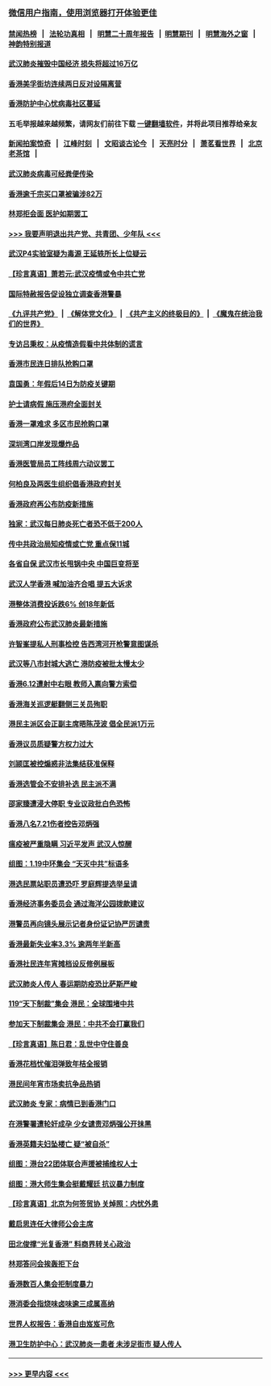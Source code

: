 ### [微信用户指南，使用浏览器打开体验更佳](https://github.com/gfw-breaker/banned-news1/blob/master/indexes/wechat-guide.md?t=0)
#### [禁闻热榜](热点新闻.md?t=0)  &nbsp;&nbsp;|&nbsp;&nbsp; [法轮功真相](https://github.com/gfw-breaker/truth/blob/master/README.md?t=0) &nbsp;&nbsp;|&nbsp;&nbsp; [明慧二十周年报告](https://github.com/gfw-breaker/mh-reports/blob/master/README.md?t=0) &nbsp;&nbsp;|&nbsp;&nbsp;[明慧期刊](https://github.com/gfw-breaker/mh-qikan) &nbsp;&nbsp;|&nbsp;&nbsp; [明慧海外之窗](https://github.com/gfw-breaker/mh-news/blob/master/README.md?t=0) &nbsp;&nbsp;|&nbsp;&nbsp; [神韵特别报道](https://github.com/gfw-breaker/mh-news/blob/master/shenyun.md?t=0)
#### [武汉肺炎摧毁中国经济 损失将超过16万亿](../pages/nsc415/n11839723.md?t=02031955) 
#### [香港美孚街坊连续两日反对设隔离营](../pages/nsc415/n11839962.md?t=02031955) 
#### [香港防护中心忧病毒社区蔓延](../pages/nsc415/n11839933.md?t=02031955) 
#### 五毛举报越来越频繁，请网友们前往下载 [一键翻墙软件](https://github.com/gfw-breaker/ssr-accounts)，并将此项目推荐给亲友
#### [新闻拍案惊奇](https://github.com/gfw-breaker/banned-news1/blob/master/pages/link4.md) &nbsp;&nbsp;|&nbsp;&nbsp; [江峰时刻](https://github.com/gfw-breaker/banned-news1/blob/master/pages/link4.md) &nbsp;&nbsp;|&nbsp;&nbsp; [文昭谈古论今](https://github.com/gfw-breaker/banned-news1/blob/master/pages/link4.md) &nbsp;&nbsp;|&nbsp;&nbsp; [天亮时分](https://github.com/gfw-breaker/banned-news1/blob/master/pages/link4.md) &nbsp;&nbsp;|&nbsp;&nbsp; [萧茗看世界](https://github.com/gfw-breaker/banned-news1/blob/master/pages/link4.md) &nbsp;&nbsp;|&nbsp;&nbsp; [北京老茶馆](https://github.com/gfw-breaker/banned-news1/blob/master/pages/link4.md) &nbsp;&nbsp;|&nbsp;&nbsp; 
#### [武汉肺炎病毒可经粪便传染](../pages/nsc415/n11839939.md?t=02031955) 
#### [香港逾千宗买口罩被骗涉82万](../pages/nsc415/n11839914.md?t=02031955) 
#### [林郑拒会面 医护如期罢工](../pages/nsc415/n11839892.md?t=02031955) 
#### [>>> 我要声明退出共产党、共青团、少年队 <<<](https://github.com/begood0513/goodnews/blob/master/quit/letter.md) 
#### [武汉P4实验室疑为毒源 王延轶所长上位疑云](../pages/nsc415/n11835543.md?t=02031955) 
#### [【珍言真语】萧若元:武汉疫情或令中共亡党](../pages/nsc415/n11829394.md?t=02031955) 
#### [国际特赦报告促设独立调查香港警暴](../pages/nsc415/n11833845.md?t=02031955) 
#### [《九评共产党》](https://github.com/begood0513/9ping.md/blob/master/README.md) &nbsp;|&nbsp; [《解体党文化》](../../../../jtdwh.md/blob/master/README.md)  &nbsp;|&nbsp; [《共产主义的终极目的》](../../../../gczydzjmd.md/blob/master/README.md) &nbsp;|&nbsp; [《魔鬼在统治我们的世界》](../../../../mgztzwmdsj.md/blob/master/README.md) 
#### [专访吕秉权：从疫情造假看中共体制的谎言](../pages/nsc415/n11833813.md?t=02031955) 
#### [香港市民连日排队抢购口罩](../pages/nsc415/n11833794.md?t=02031955) 
#### [袁国勇：年假后14日为防疫关键期](../pages/nsc415/n11831088.md?t=02031955) 
#### [护士请病假 施压港府全面封关](../pages/nsc415/n11831030.md?t=02031955) 
#### [香港一罩难求 多区市民抢购口罩](../pages/nsc415/n11831002.md?t=02031955) 
#### [深圳湾口岸发现爆炸品](../pages/nsc415/n11828802.md?t=02031955) 
#### [香港医管局员工阵线周六动议罢工](../pages/nsc415/n11828762.md?t=02031955) 
#### [何柏良及两医生组织倡香港政府封关](../pages/nsc415/n11828749.md?t=02031955) 
#### [香港政府再公布防疫新措施](../pages/nsc415/n11828716.md?t=02031955) 
#### [独家：武汉每日肺炎死亡者恐不低于200人](../pages/nsc415/n11828240.md?t=02031955) 
#### [传中共政治局知疫情或亡党 重点保11城](../pages/nsc415/n11828145.md?t=02031955) 
#### [各省自保 武汉市长甩锅中央 中国巨变将至](../pages/nsc415/n11828021.md?t=02031955) 
#### [武汉人学香港 喊加油齐合唱 提五大诉求](../pages/nsc415/n11827046.md?t=02031955) 
#### [港整体消费投诉跌6% 创18年新低](../pages/nsc415/n11817280.md?t=02031955) 
#### [香港政府公布武汉肺炎最新措施](../pages/nsc415/n11817152.md?t=02031955) 
#### [许智峯提私人刑事检控 告西湾河开枪警意图谋杀](../pages/nsc415/n11817132.md?t=02031955) 
#### [武汉等八市封城大逃亡 港防疫被批太慢太少](../pages/nsc415/n11817058.md?t=02031955) 
#### [香港6.12遭射中右眼 教师入禀向警方索偿](../pages/nsc415/n11814678.md?t=02031955) 
#### [香港海关巡逻艇翻侧三关员殉职](../pages/nsc415/n11814604.md?t=02031955) 
#### [港民主派区会正副主席晤陈茂波 倡全民派1万元](../pages/nsc415/n11814582.md?t=02031955) 
#### [香港议员质疑警方权力过大](../pages/nsc415/n11814560.md?t=02031955) 
#### [刘颕匡被控煽惑非法集结获准保释](../pages/nsc415/n11811727.md?t=02031955) 
#### [香港选管会不安排补选 民主派不满](../pages/nsc415/n11811691.md?t=02031955) 
#### [邵家臻遭浸大停职 专业议政批白色恐怖](../pages/nsc415/n11811670.md?t=02031955) 
#### [香港八名7.21伤者控告邓炳强](../pages/nsc415/n11811623.md?t=02031955) 
#### [瘟疫被严重隐瞒 习近平发声 武汉人惊醒](../pages/nsc415/n11811186.md?t=02031955) 
#### [组图：1.19中环集会 “天灭中共”标语多](../pages/nsc415/n11809514.md?t=02031955) 
#### [港选民票站职员遭恐吓 罗庭辉提选举呈请](../pages/nsc415/n11808914.md?t=02031955) 
#### [香港经济事务委员会 通过海洋公园拨款建议](../pages/nsc415/n11808906.md?t=02031955) 
#### [港警员再向镜头展示记者身份证记协严厉谴责](../pages/nsc415/n11808888.md?t=02031955) 
#### [香港最新失业率3.3% 逾两年半新高](../pages/nsc415/n11808887.md?t=02031955) 
#### [香港社民连年宵摊档设反修例展板](../pages/nsc415/n11808857.md?t=02031955) 
#### [武汉肺炎人传人 春运期防疫恐比萨斯严峻](../pages/nsc415/n11808739.md?t=02031955) 
#### [119“天下制裁”集会 港民：全球围堵中共](../pages/nsc415/n11806318.md?t=02031955) 
#### [参加天下制裁集会 港民：中共不会打赢我们](../pages/nsc415/n11806596.md?t=02031955) 
#### [【珍言真语】陈日君：乱世中守住善良](../pages/nsc415/n11806247.md?t=02031955) 
#### [香港花档忧催泪弹致年桔全报销](../pages/nsc415/n11806130.md?t=02031955) 
#### [港民间年宵市场卖抗争品热销](../pages/nsc415/n11806073.md?t=02031955) 
#### [武汉肺炎 专家：病情已到香港门口](../pages/nsc415/n11806020.md?t=02031955) 
#### [在港警署遭轮奸成孕 少女谴责邓炳强公开抹黑](../pages/nsc415/n11805981.md?t=02031955) 
#### [香港英籍夫妇坠楼亡 疑“被自杀”](../pages/nsc415/n11805937.md?t=02031955) 
#### [组图：港台22团体联合声援被捕维权人士](../pages/nsc415/n11801834.md?t=02031955) 
#### [组图：港大师生集会挺戴耀廷 抗议暴力制度](../pages/nsc415/n11799298.md?t=02031955) 
#### [【珍言真语】北京为何签贸协 关焯照：内忧外患](../pages/nsc415/n11799790.md?t=02031955) 
#### [戴启思连任大律师公会主席](../pages/nsc415/n11799306.md?t=02031955) 
#### [田北俊撑“光复香港” 料商界转关心政治](../pages/nsc415/n11799287.md?t=02031955) 
#### [林郑答问会挨轰拒下台](../pages/nsc415/n11799261.md?t=02031955) 
#### [香港数百人集会拒制度暴力](../pages/nsc415/n11796941.md?t=02031955) 
#### [港消委会指烧味卤味逾三成属高纳](../pages/nsc415/n11796815.md?t=02031955) 
#### [世界人权报告：香港自由岌岌可危](../pages/nsc415/n11796873.md?t=02031955) 
#### [港卫生防护中心：武汉肺炎一患者 未涉足街市 疑人传人](../pages/nsc415/n11796789.md?t=02031955) 

----
#### [ >>> 更早内容 <<< ](../indexes/nsc415-earlier.md)
